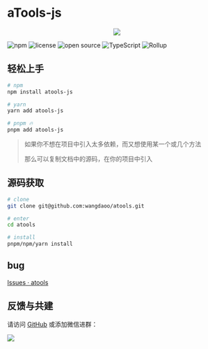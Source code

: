 # aTools-js

<div style="text-align: center;">
  <img src="http://cdn.wangdaoo.com/atools_banner.png?imageView2/2/w/550/interlace/1" />
</div>

![npm](https://img.shields.io/badge/npm-v0.0.28-brightgreen)
![license](https://img.shields.io/github/license/wangdaoo/atools)
![open source](https://img.shields.io/badge/Open%20Source%3F-Sure-brightgreen)
![TypeScript](https://img.shields.io/badge/TypeScript-Yeah-yellow)
![Rollup](https://img.shields.io/badge/Rollup-Yeah-red)

## 轻松上手

```bash
# npm
npm install atools-js

# yarn
yarn add atools-js

# pnpm 🔥
pnpm add atools-js
```

> 如果你不想在项目中引入太多依赖，而又想使用某一个或几个方法
>
> 那么可以复制文档中的源码，在你的项目中引入

## 源码获取

```bash
# clone
git clone git@github.com:wangdaoo/atools.git

# enter
cd atools

# install
pnpm/npm/yarn install
```

## bug

[Issues · atools](https://github.com/wangdaoo/atools/issues)

## 反馈与共建

请访问 [GitHub](https://github.com/wangdaoo/atools) 或添加微信进群：

<div>
  <img data-type="atools" src="http://cdn.wangdaoo.com/wechat.png?imageView2/1/w/400/h/400/interlace/1" />
</div>
